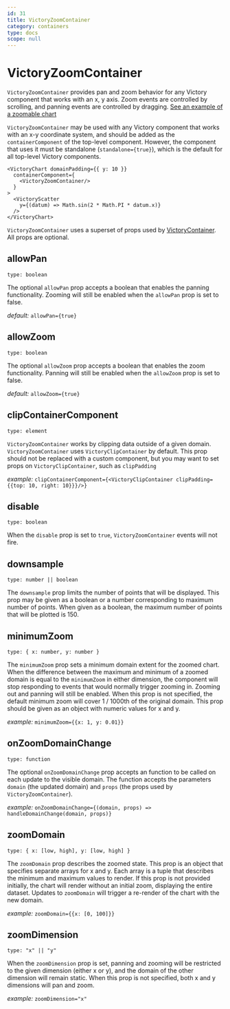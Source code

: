 ```yaml
---
id: 31
title: VictoryZoomContainer
category: containers
type: docs
scope: null
---
```


# VictoryZoomContainer

`VictoryZoomContainer` provides pan and zoom behavior for any Victory component that works with an
x, y axis. Zoom events are controlled by scrolling, and panning events are controlled by dragging.
[See an example of a zoomable chart][]

`VictoryZoomContainer` may be used with any Victory component that works with an x-y coordinate
system, and should be added as the `containerComponent` of the top-level component. However, the component that uses it must be standalone
(`standalone={true}`), which is the default for all top-level Victory components.

```playground
<VictoryChart domainPadding={{ y: 10 }}
  containerComponent={
    <VictoryZoomContainer/>
  }
>
  <VictoryScatter
    y={(datum) => Math.sin(2 * Math.PI * datum.x)}
  />
</VictoryChart>
```

`VictoryZoomContainer` uses a superset of props used by [VictoryContainer][]. All props are optional.

## allowPan

`type: boolean`

The optional `allowPan` prop accepts a boolean that enables the panning functionality. Zooming will still be enabled when the `allowPan` prop is set to false.

_default:_ `allowPan={true}`

## allowZoom

`type: boolean`

The optional `allowZoom` prop accepts a boolean that enables the zoom functionality. Panning will still be enabled when the `allowZoom` prop is set to false.

_default:_ `allowZoom={true}`

## clipContainerComponent

`type: element`

`VictoryZoomContainer` works by clipping data outside of a given domain. `VictoryZoomContainer` uses `VictoryClipContainer` by default. This prop should not be replaced with a custom component, but you may want to set props on `VictoryClipContainer`, such as `clipPadding`

_example:_ `clipContainerComponent={<VictoryClipContainer clipPadding={{top: 10, right: 10}}}/>}`

## disable

`type: boolean`

When the `disable` prop is set to `true`, `VictoryZoomContainer` events will not fire.

## downsample

`type: number || boolean`

The `downsample` prop limits the number of points that will be displayed. This prop may be given as a boolean or a number corresponding to maximum number of points. When given as a boolean, the maximum number of points that will be plotted is 150.

## minimumZoom

`type: { x: number, y: number }`

The `minimumZoom` prop sets a minimum domain extent for the zoomed chart. When the difference between
the maximum and minimum of a zoomed domain is equal to the `minimumZoom` in either dimension, the
component will stop responding to events that would normally trigger zooming in. Zooming out and
panning will still be enabled. When this prop is not specified, the default minimum zoom will
cover 1 / 1000th of the original domain. This prop should be given as an object with numeric values
for x and y.

_example:_ `minimumZoom={{x: 1, y: 0.01}}`

## onZoomDomainChange

`type: function`

The optional `onZoomDomainChange` prop accepts an function to be called on each update to the visible domain. The function accepts the parameters `domain` (the updated domain) and `props` (the props used by `VictoryZoomContainer`).

_example:_ `onZoomDomainChange={(domain, props) => handleDomainChange(domain, props)}`

## zoomDomain

`type: { x: [low, high], y: [low, high] }`

The `zoomDomain` prop describes the zoomed state. This prop is an object that
specifies separate arrays for x and y. Each array is a tuple that describes the minimum and maximum
values to render. If this prop is not provided initially, the chart will render without an initial
zoom, displaying the entire dataset. Updates to `zoomDomain` will trigger a re-render of the chart
with the new domain.

_example:_ `zoomDomain={{x: [0, 100]}}`

## zoomDimension

`type: "x" || "y"`

When the `zoomDimension` prop is set, panning and zooming will be restricted to the given dimension
(either x or y), and the domain of the other dimension will remain static. When this prop is not
specified, both x and y dimensions will pan and zoom.

_example:_ `zoomDimension="x"`

[victorycontainer]: https://formidable.com/open-source/victory/docs/victory-container
[see an example of a zoomable chart]: https://formidable.com/open-source/victory/guides/brush-and-zoom
